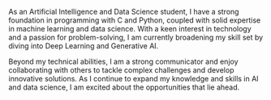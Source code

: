 As an Artificial Intelligence and Data Science student, I have a strong foundation in programming with C and Python, coupled with solid expertise in machine learning and data science. With a keen interest in technology and a passion for problem-solving, I am currently broadening my skill set by diving into Deep Learning and Generative AI.

Beyond my technical abilities, I am a strong communicator and enjoy collaborating with others to tackle complex challenges and develop innovative solutions. As I continue to expand my knowledge and skills in AI and data science, I am excited about the opportunities that lie ahead.
